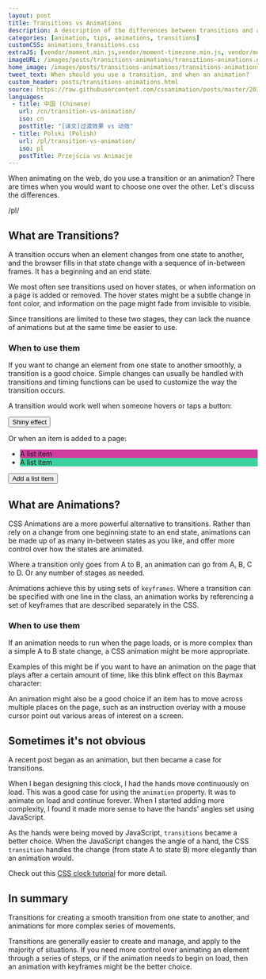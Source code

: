 ```yaml
---
layout: post
title: Transitions vs Animations
description: A description of the differences between transitions and animations in web animation.
categories: [animation, tips, animations, transitions]
customCSS: animations_transitions.css
extraJS: [vendor/moment.min.js,vendor/moment-timezone.min.js, vendor/moment-timezone-with-data-2010-2020.min.js, custom/list_items.js, custom/clocks.js]
imageURL: /images/posts/transitions-animations/transitions-animations.gif
home_image: /images/posts/transitions-animations/transitions-animations.png
tweet_text: When should you use a transition, and when an animation?
custom_header: posts/transitions-animations.html
source: https://raw.githubusercontent.com/cssanimation/posts/master/2015-03-04-transition-vs-animation.md
languages:
 - title: 中国 (Chinese)
   url: /cn/transition-vs-animation/
   iso: cn
   postTitle: "[译文]过渡效果 vs 动效"
 - title: Polski (Polish)
   url: /pl/transition-vs-animation/
   iso: pl
   postTitle: Przejścia vs Animacje
---
```


When animating on the web, do you use a transition or an animation? There are times when you would want to choose one over the other. Let's discuss the differences.

/pl/

## What are Transitions?

A transition occurs when an element changes from one state to another, and the browser fills in that state change with a sequence of in-between frames. It has a beginning and an end state.

We most often see transitions used on hover states, or when information on a page is added or removed. The hover states might be a subtle change in font color, and information on the page might fade from invisible to visible.

Since transitions are limited to these two stages, they can lack the nuance of animations but at the same time be easier to use.

### When to use them

If you want to change an element from one state to another smoothly, a transition is a good choice. Simple changes can usually be handled with transitions and timing functions can be used to customize the way the transition occurs.

A transition would work well when someone hovers or taps a button:

<section class="shiny demo-container tap-to-activate">
  <button>Shiny effect</button>
</section>

Or when an item is added to a page:

<section class="add-to-list swing demo-container">
  <ul>
    <li class="show" style="background-color: #d13c9e;">A list item</li>
    <li class="show" style="background-color: #3cd19e;">A list item</li>
  </ul>
  <button>Add a list item</button>
</section>

## What are Animations?

CSS Animations are a more powerful alternative to transitions. Rather than rely on a change from one beginning state to an end state, animations can be made up of as many in-between states as you like, and offer more control over how the states are animated.

Where a transition only goes from A to B, an animation can go from A, B, C to D. Or any number of stages as needed.

Animations achieve this by using sets of `keyframes`. Where a transition can be specified with one line in the class, an animation works by referencing a set of keyframes that are described separately in the CSS.

### When to use them

If an animation needs to run when the page loads, or is more complex than a simple A to B state change, a CSS animation might be more appropriate.

Examples of this might be if you want to have an animation on the page that plays after a certain amount of time, like this blink effect on this Baymax character:

<section class="demo-container baymax-container">
  <a href="http://codepen.io/donovanh/full/ZYaMjw/" class="baymax"></a>
</section>

An animation might also be a good choice if an item has to move across multiple places on the page, such as an instruction overlay with a mouse cursor point out various areas of interest on a screen.

## Sometimes it's not obvious

A recent post began as an animation, but then became a case for transitions.

<div class="demo-container clocks single local bounce">
  <article class="clock station">
    <div class="hours-container">
      <div class="hours angled"></div>
    </div>
    <div class="minutes-container">
      <div class="minutes angled"></div>
    </div>
    <div class="seconds-container">
      <div class="seconds"></div>
    </div>
  </article>
</div>

When I began designing this clock, I had the hands move continuously on load. This was a good case for using the `animation` property. It was to animate on load and continue forever. When I started adding more complexity, I found it made more sense to have the hands' angles set using JavaScript.

As the hands were being moved by JavaScript, `transitions` became a better choice. When the JavaScript changes the angle of a hand, the CSS `transition` handles the change (from state A to state B) more elegantly than an animation would.

Check out this [CSS clock tutorial](/clocks/) for more detail.

## In summary

Transitions for creating a smooth transition from one state to another, and animations for more complex series of movements.

Transitions are generally easier to create and manage, and apply to the majority of situations. If you need more control over animating an element through a series of steps, or if the animation needs to begin on load, then an animation with keyframes might be the better choice.


